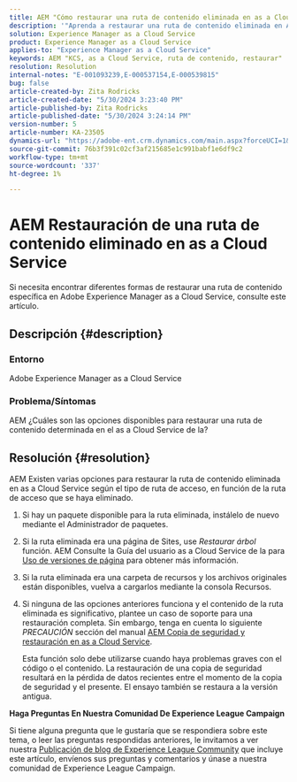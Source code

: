 ```yaml
---
title: AEM "Cómo restaurar una ruta de contenido eliminada en as a Cloud Service"
description: '"Aprenda a restaurar una ruta de contenido eliminada en Adobe Experience Manager as a Cloud Service".'
solution: Experience Manager as a Cloud Service
product: Experience Manager as a Cloud Service
applies-to: "Experience Manager as a Cloud Service"
keywords: AEM "KCS, as a Cloud Service, ruta de contenido, restaurar"
resolution: Resolution
internal-notes: "E-001093239,E-000537154,E-000539815"
bug: false
article-created-by: Zita Rodricks
article-created-date: "5/30/2024 3:23:40 PM"
article-published-by: Zita Rodricks
article-published-date: "5/30/2024 3:24:14 PM"
version-number: 5
article-number: KA-23505
dynamics-url: "https://adobe-ent.crm.dynamics.com/main.aspx?forceUCI=1&pagetype=entityrecord&etn=knowledgearticle&id=bc363094-981e-ef11-840a-000d3a372703"
source-git-commit: 76b3f391c02cf3af215685e1c991babf1e6df9c2
workflow-type: tm+mt
source-wordcount: '337'
ht-degree: 1%

---
```


# AEM Restauración de una ruta de contenido eliminado en as a Cloud Service


Si necesita encontrar diferentes formas de restaurar una ruta de contenido específica en Adobe Experience Manager as a Cloud Service, consulte este artículo.

## Descripción {#description}


### <b>Entorno</b>

Adobe Experience Manager as a Cloud Service



### <b>Problema/Síntomas</b>

AEM ¿Cuáles son las opciones disponibles para restaurar una ruta de contenido determinada en el as a Cloud Service de la?


## Resolución {#resolution}


AEM Existen varias opciones para restaurar la ruta de contenido eliminada en as a Cloud Service según el tipo de ruta de acceso, en función de la ruta de acceso que se haya eliminado.

1. Si hay un paquete disponible para la ruta eliminada, instálelo de nuevo mediante el Administrador de paquetes.


2. Si la ruta eliminada era una página de Sites, use *Restaurar árbol* función. AEM Consulte la Guía del usuario as a Cloud Service de la para [Uso de versiones de página](https://experienceleague.adobe.com/docs/experience-manager-cloud-service/content/sites/authoring/features/page-versions.html) para obtener más información.


3. Si la ruta eliminada era una carpeta de recursos y los archivos originales están disponibles, vuelva a cargarlos mediante la consola Recursos.


4. Si ninguna de las opciones anteriores funciona y el contenido de la ruta eliminada es significativo, plantee un caso de soporte para una restauración completa. Sin embargo, tenga en cuenta lo siguiente *PRECAUCIÓN* sección del manual [AEM Copia de seguridad y restauración en as a Cloud Service](https://experienceleague.adobe.com/docs/experience-manager-cloud-service/content/operations/backup.html).

   Esta función solo debe utilizarse cuando haya problemas graves con el código o el contenido. La restauración de una copia de seguridad resultará en la pérdida de datos recientes entre el momento de la copia de seguridad y el presente. El ensayo también se restaura a la versión antigua.




<b>Haga Preguntas En Nuestra Comunidad De Experience League Campaign</b>

Si tiene alguna pregunta que le gustaría que se respondiera sobre este tema, o leer las preguntas respondidas anteriores, le invitamos a ver nuestra [Publicación de blog de Experience League Community](https://experienceleaguecommunities.adobe.com/t5/adobe-experience-manager-blogs/introducing-top-kcs-articles-curated-for-your-aem/ba-p/672734#M1180) que incluye este artículo, envíenos sus preguntas y comentarios y únase a nuestra comunidad de Experience League Campaign.


